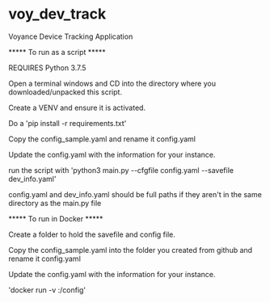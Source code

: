 # voy_dev_track
Voyance Device Tracking Application

***** To run as a script *****

REQUIRES Python 3.7.5

Open a terminal windows and CD into the directory where you downloaded/unpacked this script.

Create a VENV and ensure it is activated.

Do a 'pip install -r requirements.txt'

Copy the config_sample.yaml and rename it config.yaml

Update the config.yaml with the information for your instance. 

run the script with 'python3 main.py --cfgfile config.yaml --savefile dev_info.yaml'

config.yaml and dev_info.yaml should be full paths if they aren't in the same directory as the main.py file



***** To run in Docker *****

Create a folder to hold the savefile and config file.

Copy the config_sample.yaml into the folder you created from github and rename it config.yaml 

Update the config.yaml with the information for your instance. 

'docker run -v <path on your machine to the directory with the savefile and config file>:/config'

